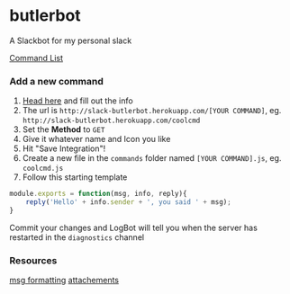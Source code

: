 # butlerbot
A Slackbot for my personal slack



[Command List](https://quadrupledaters.slack.com/apps/manage/A0F82E8CA-slash-commands)


### Add a new command

1. [Head here](https://quadrupledaters.slack.com/apps/new/A0F82E8CA-slash-commands) and fill out the info
2. The url is `http://slack-butlerbot.herokuapp.com/[YOUR COMMAND]`, eg. `http://slack-butlerbot.herokuapp.com/coolcmd`
3. Set the **Method** to `GET`
4. Give it whatever name and Icon you like
4. Hit "Save Integration"!
3. Create a new file in the `commands` folder named `[YOUR COMMAND].js`, eg. `coolcmd.js`
4. Follow this starting template

```javascript
module.exports = function(msg, info, reply){
	reply('Hello' + info.sender + ', you said ' + msg);
}
```

Commit your changes and LogBot will tell you when the server has restarted in the `diagnostics` channel



### Resources
[msg formatting](https://api.slack.com/docs/formatting)
[attachements](https://api.slack.com/docs/attachments)


